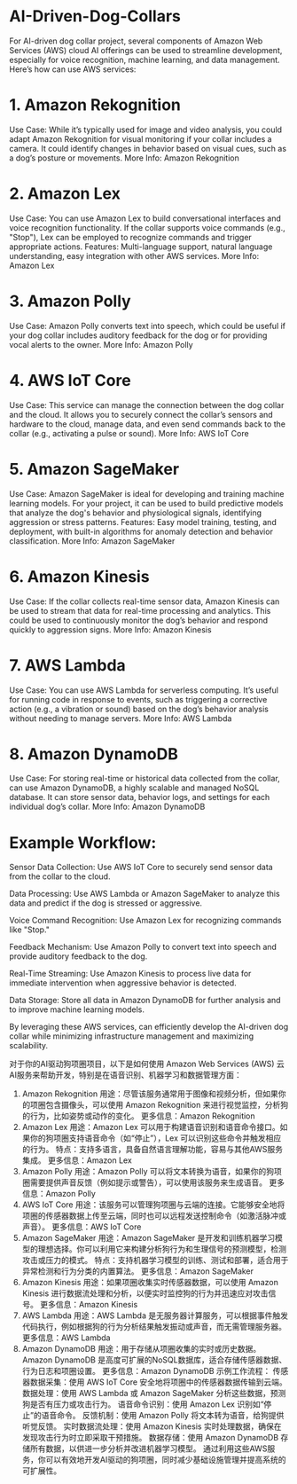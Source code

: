 # AI-Driven-Dog-Collars


For AI-driven dog collar project, several components of Amazon Web Services (AWS) cloud AI offerings can be used to streamline development, especially for voice recognition, machine learning, and data management. Here’s how can use AWS services:

# 1. Amazon Rekognition
Use Case: While it’s typically used for image and video analysis, you could adapt Amazon Rekognition for visual monitoring if your collar includes a camera. It could identify changes in behavior based on visual cues, such as a dog’s posture or movements.
More Info: Amazon Rekognition
# 2. Amazon Lex
Use Case: You can use Amazon Lex to build conversational interfaces and voice recognition functionality. If the collar supports voice commands (e.g., "Stop"), Lex can be employed to recognize commands and trigger appropriate actions.
Features: Multi-language support, natural language understanding, easy integration with other AWS services.
More Info: Amazon Lex
# 3. Amazon Polly
Use Case: Amazon Polly converts text into speech, which could be useful if your dog collar includes auditory feedback for the dog or for providing vocal alerts to the owner.
More Info: Amazon Polly
# 4. AWS IoT Core
Use Case: This service can manage the connection between the dog collar and the cloud. It allows you to securely connect the collar’s sensors and hardware to the cloud, manage data, and even send commands back to the collar (e.g., activating a pulse or sound).
More Info: AWS IoT Core
# 5. Amazon SageMaker
Use Case: Amazon SageMaker is ideal for developing and training machine learning models. For your project, it can be used to build predictive models that analyze the dog's behavior and physiological signals, identifying aggression or stress patterns.
Features: Easy model training, testing, and deployment, with built-in algorithms for anomaly detection and behavior classification.
More Info: Amazon SageMaker
# 6. Amazon Kinesis
Use Case: If the collar collects real-time sensor data, Amazon Kinesis can be used to stream that data for real-time processing and analytics. This could be used to continuously monitor the dog’s behavior and respond quickly to aggression signs.
More Info: Amazon Kinesis
# 7. AWS Lambda
Use Case: You can use AWS Lambda for serverless computing. It’s useful for running code in response to events, such as triggering a corrective action (e.g., a vibration or sound) based on the dog’s behavior analysis without needing to manage servers.
More Info: AWS Lambda
# 8. Amazon DynamoDB
Use Case: For storing real-time or historical data collected from the collar, can use Amazon DynamoDB, a highly scalable and managed NoSQL database. It can store sensor data, behavior logs, and settings for each individual dog’s collar.
More Info: Amazon DynamoDB

# Example Workflow:
Sensor Data Collection: Use AWS IoT Core to securely send sensor data from the collar to the cloud.

Data Processing: Use AWS Lambda or Amazon SageMaker to analyze this data and predict if the dog is stressed or aggressive.

Voice Command Recognition: Use Amazon Lex for recognizing commands like "Stop."

Feedback Mechanism: Use Amazon Polly to convert text into speech and provide auditory feedback to the dog.

Real-Time Streaming: Use Amazon Kinesis to process live data for immediate intervention when aggressive behavior is detected.

Data Storage: Store all data in Amazon DynamoDB for further analysis and to improve machine learning models.

By leveraging these AWS services, can efficiently develop the AI-driven dog collar while minimizing infrastructure management and maximizing scalability.


对于你的AI驱动狗项圈项目，以下是如何使用 Amazon Web Services (AWS) 云AI服务来帮助开发，特别是在语音识别、机器学习和数据管理方面：

1. Amazon Rekognition
用途：尽管该服务通常用于图像和视频分析，但如果你的项圈包含摄像头，可以使用 Amazon Rekognition 来进行视觉监控，分析狗的行为，比如姿势或动作的变化。
更多信息：Amazon Rekognition
2. Amazon Lex
用途：Amazon Lex 可以用于构建语音识别和语音命令接口。如果你的狗项圈支持语音命令（如“停止”），Lex 可以识别这些命令并触发相应的行为。
特点：支持多语言，具备自然语言理解功能，容易与其他AWS服务集成。
更多信息：Amazon Lex
3. Amazon Polly
用途：Amazon Polly 可以将文本转换为语音，如果你的狗项圈需要提供声音反馈（例如提示或警告），可以使用该服务来生成语音。
更多信息：Amazon Polly
4. AWS IoT Core
用途：该服务可以管理狗项圈与云端的连接。它能够安全地将项圈的传感器数据上传至云端，同时也可以远程发送控制命令（如激活脉冲或声音）。
更多信息：AWS IoT Core
5. Amazon SageMaker
用途：Amazon SageMaker 是开发和训练机器学习模型的理想选择。你可以利用它来构建分析狗行为和生理信号的预测模型，检测攻击或压力的模式。
特点：支持机器学习模型的训练、测试和部署，适合用于异常检测和行为分类的内置算法。
更多信息：Amazon SageMaker
6. Amazon Kinesis
用途：如果项圈收集实时传感器数据，可以使用 Amazon Kinesis 进行数据流处理和分析，以便实时监控狗的行为并迅速应对攻击信号。
更多信息：Amazon Kinesis
7. AWS Lambda
用途：AWS Lambda 是无服务器计算服务，可以根据事件触发代码执行，例如根据狗的行为分析结果触发振动或声音，而无需管理服务器。
更多信息：AWS Lambda
8. Amazon DynamoDB
用途：用于存储从项圈收集的实时或历史数据。Amazon DynamoDB 是高度可扩展的NoSQL数据库，适合存储传感器数据、行为日志和项圈设置。
更多信息：Amazon DynamoDB
示例工作流程：
传感器数据采集：使用 AWS IoT Core 安全地将项圈中的传感器数据传输到云端。
数据处理：使用 AWS Lambda 或 Amazon SageMaker 分析这些数据，预测狗是否有压力或攻击行为。
语音命令识别：使用 Amazon Lex 识别如“停止”的语音命令。
反馈机制：使用 Amazon Polly 将文本转为语音，给狗提供听觉反馈。
实时数据流处理：使用 Amazon Kinesis 实时处理数据，确保在发现攻击行为时立即采取干预措施。
数据存储：使用 Amazon DynamoDB 存储所有数据，以供进一步分析并改进机器学习模型。
通过利用这些AWS服务，你可以有效地开发AI驱动的狗项圈，同时减少基础设施管理并提高系统的可扩展性。
